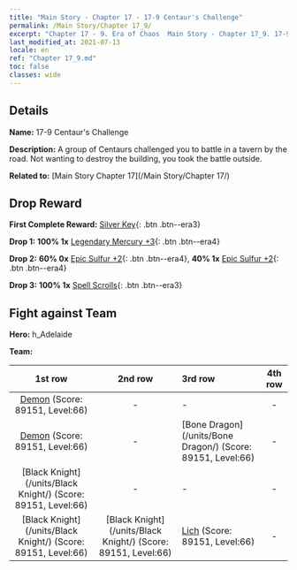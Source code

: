 ```yaml
---
title: "Main Story - Chapter 17 - 17-9 Centaur's Challenge"
permalink: /Main Story/Chapter 17_9/
excerpt: "Chapter 17 - 9. Era of Chaos  Main Story - Chapter 17_9. 17-9 Centaur's Challenge"
last_modified_at: 2021-07-13
locale: en
ref: "Chapter 17_9.md"
toc: false
classes: wide
---
```


## Details

 **Name:** 17-9 Centaur's Challenge

 **Description:** A group of Centaurs challenged you to battle in a tavern by the road. Not wanting to destroy the building, you took the battle outside.

 **Related to:** [Main Story Chapter 17](/Main Story/Chapter 17/)

## Drop Reward

 **First Complete Reward:** [Silver Key](/Items/con_693/){: .btn .btn--era3}

 **Drop 1:** **100% 1x** [Legendary Mercury +3](/Items/mat_56/){: .btn .btn--era4}

 **Drop 2:** **60% 0x** [Epic Sulfur +2](/Items/mat_50/){: .btn .btn--era4}, **40% 1x** [Epic Sulfur +2](/Items/mat_50/){: .btn .btn--era4}

 **Drop 3:** **100% 1x** [Spell Scrolls](/Items/con_694/){: .btn .btn--era3}


## Fight against Team
 **Hero:** h_Adelaide

 **Team:**


  | 1st row | 2nd row | 3rd row | 4th row |
  |:----:|:----:|:----|:----:|
  | [Demon](/units/Demon/) (Score: 89151, Level:66)  | - | - | - |
  | [Demon](/units/Demon/) (Score: 89151, Level:66)  | - | [Bone Dragon](/units/Bone Dragon/) (Score: 89151, Level:66)  | - |
  | [Black Knight](/units/Black Knight/) (Score: 89151, Level:66)  | - | - | - |
  | [Black Knight](/units/Black Knight/) (Score: 89151, Level:66)  | [Black Knight](/units/Black Knight/) (Score: 89151, Level:66)  | [Lich](/units/Lich/) (Score: 89151, Level:66)  | - |


